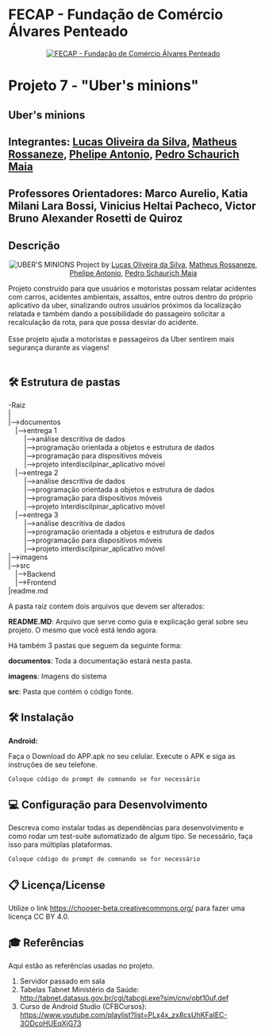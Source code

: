 # FECAP - Fundação de Comércio Álvares Penteado

<p align="center">
<a href= "https://www.fecap.br/"><img src="https://encrypted-tbn0.gstatic.com/images?q=tbn:ANd9GcRhZPrRa89Kma0ZZogxm0pi-tCn_TLKeHGVxywp-LXAFGR3B1DPouAJYHgKZGV0XTEf4AE&usqp=CAU" alt="FECAP - Fundação de Comércio Álvares Penteado" border="0"></a>
</p>

# Projeto 7 - "Uber's minions"

## Uber's minions

## Integrantes: <a href="https://www.linkedin.com/in/lucasoliveira198/">Lucas Oliveira da Silva</a>, <a href="https://www.linkedin.com/in/matheus-rossaneze-911b191b4/">Matheus Rossaneze</a>, <a href="https://www.linkedin.com/in/phelipe-antonio-de-souza-6271b8321/">Phelipe Antonio</a>, <a href="https://www.linkedin.com/in/pedro-schaurich-maia/">Pedro Schaurich Maia</a>

## Professores Orientadores: <a>Marco Aurelio</a>, <a>Katia Milani Lara Bossi</a>, <a>Vinicius Heltai Pacheco</a>, <a>Victor Bruno Alexander Rosetti de Quiroz</a>

## Descrição

<p align="center">
<img src="" alt="UBER'S MINIONS" border="0">
  Project by <a href="https://www.linkedin.com/in/lucasoliveira198/">Lucas Oliveira da Silva</a>, <a href="https://www.linkedin.com/in/matheus-rossaneze-911b191b4/">Matheus Rossaneze</a>, <a href="https://www.linkedin.com/in/phelipe-antonio-de-souza-6271b8321/">Phelipe Antonio</a>, <a href="https://www.linkedin.com/in/pedro-schaurich-maia/">Pedro Schaurich Maia</a>
</p>


Projeto construído para que usuários e motoristas possam relatar acidentes com carros, acidentes ambientais, assaltos, entre outros dentro do próprio aplicativo da uber, sinalizando outros usuários próximos da localização relatada e também dando a possibilidade do passageiro solicitar a recalculação da rota, para que possa desviar do acidente.
<br><br>
Esse projeto ajuda a motoristas e passageiros da Uber sentirem mais segurança durante as viagens!
<br><br>



## 🛠 Estrutura de pastas

-Raiz<br>
|<br>
|-->documentos<br>
  &emsp;|-->entrega 1<br>
  &emsp; &emsp;|-->análise descritiva de dados<br>
  &emsp; &emsp;|-->programação orientada a objetos e estrutura de dados<br>
  &emsp; &emsp;|-->programação para dispositivos móveis<br>
  &emsp; &emsp;|-->projeto interdiscilpinar_aplicativo móvel<br>
  &emsp;|-->entrega 2<br>
  &emsp; &emsp;|-->análise descritiva de dados<br>
  &emsp; &emsp;|-->programação orientada a objetos e estrutura de dados<br>
  &emsp; &emsp;|-->programação para dispositivos móveis<br>
  &emsp; &emsp;|-->projeto interdiscilpinar_aplicativo móvel<br>
  &emsp;|-->entrega 3<br>
  &emsp; &emsp;|-->análise descritiva de dados<br>
  &emsp; &emsp;|-->programação orientada a objetos e estrutura de dados<br>
  &emsp; &emsp;|-->programação para dispositivos móveis<br>
  &emsp; &emsp;|-->projeto interdiscilpinar_aplicativo móvel<br>
|-->imagens<br>
|-->src<br>
  &emsp;|-->Backend<br>
  &emsp;|-->Frontend<br>
|readme.md<br>

A pasta raiz contem dois arquivos que devem ser alterados:

<b>README.MD</b>: Arquivo que serve como guia e explicação geral sobre seu projeto. O mesmo que você está lendo agora.

Há também 3 pastas que seguem da seguinte forma:

<b>documentos</b>: Toda a documentação estará nesta pasta.

<b>imagens</b>: Imagens do sistema

<b>src</b>: Pasta que contém o código fonte.

## 🛠 Instalação

<b>Android:</b>

Faça o Download do APP.apk no seu celular.
Execute o APK e siga as instruções de seu telefone.

```sh
Coloque código do prompt de comnando se for necessário
```

## 💻 Configuração para Desenvolvimento

Descreva como instalar todas as dependências para desenvolvimento e como rodar um test-suite automatizado de algum tipo. Se necessário, faça isso para múltiplas plataformas.

```sh
Coloque código do prompt de comnando se for necessário
```

## 📋 Licença/License
Utilize o link <https://chooser-beta.creativecommons.org/> para fazer uma licença CC BY 4.0.

## 🎓 Referências

Aqui estão as referências usadas no projeto.

1. Servidor passado em sala
2. Tabelas Tabnet Ministério da Saúde: <http://tabnet.datasus.gov.br/cgi/tabcgi.exe?sim/cnv/obt10uf.def>
3. Curso de Android Studio (CFBCursos): <https://www.youtube.com/playlist?list=PLx4x_zx8csUhKFaIEC-3ODcoHUEqXjG73>


